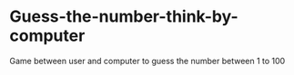 # Guess-the-number-think-by-computer
Game between user and computer to guess the number between 1 to 100

